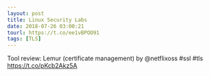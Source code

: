 ```yaml
---
layout: post
title: Linux Security Labs
date: 2018-07-26 03:00:21
tourl: https://t.co/ee1vBPOO91
tags: [TLS]
---
```

Tool review: Lemur (certificate management) by @netflixoss #ssl #tls https://t.co/pKcb2Akz5A